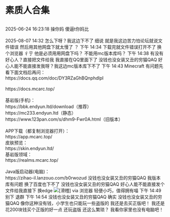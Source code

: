 # 素质人合集

<script setup lang="ts">
import { QTagColors } from 'fake-qq-ui';

</script>

##        

<q-window title="新朋友">
    <q-tip>2025-06-24 16:23:18</q-tip>
    <q-text name="禁言我提问拉黑我的SQJ" avatar="https://q2.qlogo.cn/headimg_dl?dst_uin=1328573425&spec=100" >操你妈</q-text>
    <q-text name="🦅" avatar="https://q2.qlogo.cn/headimg_dl?dst_uin=1073255603&spec=100" >傻逼t你妈比</q-text>
</q-window>

<br>
<br>

<q-window title="Minecraft资源群">
    <q-tip>2025-08-07 14:32</q-tip>
    <q-text name="⁺✞ʚ山田凉重度依赖ɞ✟" tag="LV2 僵尸" :tag-color="QTagColors.grey" avatar="https://q2.qlogo.cn/headimg_dl?dst_uin=2124864729&spec=100" >怎么下呀？我这边下不了</q-text>
    <q-text name="没钱也没女装又丑的穷猫QAQ" tag="LV100 一只活的萌新" self :tag-color="QTagColors.orange" avatar="https://q2.qlogo.cn/headimg_dl?dst_uin=1767927045&spec=100">细说</q-text>
    <q-text name="⁺✞ʚ山田凉重度依赖ɞ✟" tag="LV2 僵尸" :tag-color="QTagColors.grey" avatar="https://q2.qlogo.cn/headimg_dl?dst_uin=2124864729&spec=100" >就是我这边苦力怕论坛就说文件错误</q-text>
    <q-text name="⁺✞ʚ山田凉重度依赖ɞ✟" tag="LV2 僵尸" :tag-color="QTagColors.grey" avatar="https://q2.qlogo.cn/headimg_dl?dst_uin=2124864729&spec=100" >然后用其他网盘下就太慢了</q-text>
    <q-text name="没钱也没女装又丑的穷猫QAQ" tag="LV100 一只活的萌新" self :tag-color="QTagColors.orange" avatar="https://q2.qlogo.cn/headimg_dl?dst_uin=1767927045&spec=100">？</q-text>
    <q-tip>下午 14:34</q-tip>
    <q-text name="⁺✞ʚ山田凉重度依赖ɞ✟" tag="LV2 僵尸" :tag-color="QTagColors.grey" avatar="https://q2.qlogo.cn/headimg_dl?dst_uin=2124864729&spec=100" >下载完就文件错误打开不了</q-text>
    <q-text name="没钱也没女装又丑的穷猫QAQ" tag="LV100 一只活的萌新" self :tag-color="QTagColors.orange" avatar="https://q2.qlogo.cn/headimg_dl?dst_uin=1767927045&spec=100">换个浏览器</q-text>
    <q-text name="⁺✞ʚ山田凉重度依赖ɞ✟" tag="LV2 僵尸" :tag-color="QTagColors.grey" avatar="https://q2.qlogo.cn/headimg_dl?dst_uin=2124864729&spec=100" >彳亍</q-text>
    <q-text name="⁺✞ʚ山田凉重度依赖ɞ✟" tag="LV2 僵尸" :tag-color="QTagColors.grey" avatar="https://q2.qlogo.cn/headimg_dl?dst_uin=2124864729&spec=100" >他是必须用用网盘下吗？</q-text>
    <q-text name="⁺✞ʚ山田凉重度依赖ɞ✟" tag="LV2 僵尸" :tag-color="QTagColors.grey" avatar="https://q2.qlogo.cn/headimg_dl?dst_uin=2124864729&spec=100" >不能用mc版本库吗？</q-text>
    <q-tip>下午 14:38</q-tip>
    <q-text name="⁺✞ʚ山田凉重度依赖ɞ✟" tag="LV2 僵尸" :tag-color="QTagColors.grey" avatar="https://q2.qlogo.cn/headimg_dl?dst_uin=2124864729&spec=100" >有没有好心人？直接把文件给我</q-text>
    <q-text name="⁺✞ʚ山田凉重度依赖ɞ✟" tag="LV2 僵尸" :tag-color="QTagColors.grey" avatar="https://q2.qlogo.cn/headimg_dl?dst_uin=2124864729&spec=100" >我直接在QQ里面下了</q-text>
    <q-text name="⁺✞ʚ山田凉重度依赖ɞ✟" tag="LV2 僵尸" :tag-color="QTagColors.grey" avatar="https://q2.qlogo.cn/headimg_dl?dst_uin=2124864729&spec=100" ><a at>没钱也没女装又丑的穷猫QAQ</a> 好心人能不能直接发我呀？我这边mc版本库下不了</q-text>
    <q-tip>下午 14:43</q-tip>
    <q-text name="没钱也没女装又丑的穷猫QAQ" tag="LV100 一只活的萌新" self :tag-color="QTagColors.orange" avatar="https://q2.qlogo.cn/headimg_dl?dst_uin=1767927045&spec=100">Minecraft</q-text>
    <q-text name="蜜桃酱" tag="LV100 垃圾机器人" isBot :tag-color="QTagColors.blue" avatar="https://q2.qlogo.cn/headimg_dl?dst_uin=375911869&spec=100">有问题先看下面文档后再问：<br>https://docs.qq.com/doc/DY3RZaGhBQnphdlpI<br><br>https://docs.mcarc.top/<br><br>基岩版(手机)：<br>https://bbk.endyun.ltd/download（推荐）<br>https://mc233.endyun.ltd（静态）<br>https://www.123pan.com/s/dhm9-Fwr0A.html（旧版本）<br><br>APP下载（都复制浏览器打开）：<br>https://app.mcarc.top/<br>皮肤预览：<br>https://skin.endyun.ltd/<br>基岩版领域：<br>https://realms.mcarc.top/<br><br>Java版启动器(电脑)：<br>https://zihao-il.lanzouo.com/b0rwozud</q-text>
    <q-text name="⁺✞ʚ山田凉重度依赖ɞ✟" tag="LV2 僵尸" :tag-color="QTagColors.grey" avatar="https://q2.qlogo.cn/headimg_dl?dst_uin=2124864729&spec=100" ><a at>没钱也没女装又丑的穷猫QAQ</a> 我版本库有问题</q-text>
    <q-text name="⁺✞ʚ山田凉重度依赖ɞ✟" tag="LV2 僵尸" :tag-color="QTagColors.grey" avatar="https://q2.qlogo.cn/headimg_dl?dst_uin=2124864729&spec=100" >换了百度也下不了</q-text>
    <q-text name="⁺✞ʚ山田凉重度依赖ɞ✟" tag="LV2 僵尸" :tag-color="QTagColors.grey" avatar="https://q2.qlogo.cn/headimg_dl?dst_uin=2124864729&spec=100" ><a at>没钱也没女装又丑的穷猫QAQ</a> 好心人能不能直接发个文件给我直接下</q-text>
    <q-text name="An_egg" tag="LV100 An_egg" :tag-color="QTagColors.purple" avatar="https://q2.qlogo.cn/headimg_dl?dst_uin=941486856&spec=100" >换edge</q-text>
    <q-text name="An_egg" tag="LV100 An_egg" :tag-color="QTagColors.purple" avatar="https://q2.qlogo.cn/headimg_dl?dst_uin=941486856&spec=100" ><img alt="[滑稽]" class="face" src="/img/face/滑稽.png"></q-text>
    <q-text name="沈梦瑶" tag="LV59 末影人" :tag-color="QTagColors.grey" avatar="https://q2.qlogo.cn/headimg_dl?dst_uin=1143633956&spec=100" >via 浏览器 轻便小巧，值得拥有喵</q-text>
    <q-tip>下午 14:49</q-tip>
    <q-text name="没钱也没女装又丑的穷猫QAQ" tag="LV100 一只活的萌新" self :tag-color="QTagColors.orange" avatar="https://q2.qlogo.cn/headimg_dl?dst_uin=1767927045&spec=100">别下</q-text>
    <q-text name="没钱也没女装又丑的穷猫QAQ" tag="LV100 一只活的萌新" self :tag-color="QTagColors.orange" avatar="https://q2.qlogo.cn/headimg_dl?dst_uin=1767927045&spec=100">退群</q-text>
    <q-tip>下午 14:54</q-tip>
    <q-text name="⁺✞ʚ山田凉重度依赖ɞ✟" tag="LV2 僵尸" :tag-color="QTagColors.grey" avatar="https://q2.qlogo.cn/headimg_dl?dst_uin=2124864729&spec=100" ><a at>没钱也没女装又丑的穷猫QAQ</a> 确实</q-text>
    <q-text name="⁺✞ʚ山田凉重度依赖ɞ✟" tag="LV2 僵尸" :tag-color="QTagColors.grey" avatar="https://q2.qlogo.cn/headimg_dl?dst_uin=2124864729&spec=100" ><a at>没钱也没女装又丑的穷猫QAQ</a> 像你这种没有钱，小学生也只能玩一些盗版的</q-text>
    <q-text name="⁺✞ʚ山田凉重度依赖ɞ✟" tag="LV2 僵尸" :tag-color="QTagColors.grey" avatar="https://q2.qlogo.cn/headimg_dl?dst_uin=2124864729&spec=100" >我还是去买正版吧！</q-text>
    <q-text name="⁺✞ʚ山田凉重度依赖ɞ✟" tag="LV2 僵尸" :tag-color="QTagColors.grey" avatar="https://q2.qlogo.cn/headimg_dl?dst_uin=2124864729&spec=100" >我还是花200块钱买个正版的好一点</q-text>
    <q-text name="⁺✞ʚ山田凉重度依赖ɞ✟" tag="LV2 僵尸" :tag-color="QTagColors.grey" avatar="https://q2.qlogo.cn/headimg_dl?dst_uin=2124864729&spec=100" >还玩盗版</q-text>
    <q-text name="⁺✞ʚ山田凉重度依赖ɞ✟" tag="LV2 僵尸" :tag-color="QTagColors.grey" avatar="https://q2.qlogo.cn/headimg_dl?dst_uin=2124864729&spec=100" >还这么繁琐？</q-text>
    <q-text name="⁺✞ʚ山田凉重度依赖ɞ✟" tag="LV2 僵尸" :tag-color="QTagColors.grey" avatar="https://q2.qlogo.cn/headimg_dl?dst_uin=2124864729&spec=100" >我看你家里也没有电脑吧！</q-text>

</q-window>